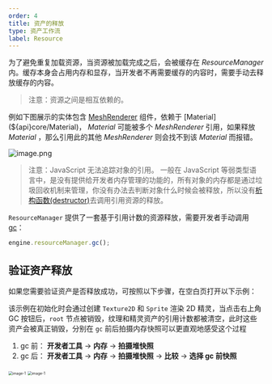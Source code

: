 ```yaml
---
order: 4
title: 资产的释放
type: 资产工作流
label: Resource
---
```


为了避免重复加载资源，当资源被加载完成之后，会被缓存在 _ResourceManager_ 内。缓存本身会占用内存和显存，当开发者不再需要缓存的内容时，需要手动去释放缓存的内容。

> 注意：资源之间是相互依赖的。

例如下图展示的实体包含 [MeshRenderer](${api}core/MeshRenderer) 组件，依赖于 [Material](${api}core/Material)， _Material_ 可能被多个 _MeshRenderer_ 引用，如果释放 _Material_ ，那么引用此的其他 _MeshRenderer_ 则会找不到该 _Material_ 而报错。

![image.png](https://gw.alipayobjects.com/mdn/mybank_yulibao/afts/img/A*wXmqRIwqI18AAAAAAAAAAAAAARQnAQ)

> 注意：JavaScript 无法追踪对象的引用。 一般在 JavaScript 等弱类型语言中，是没有提供给开发者内存管理的功能的，所有对象的内存都是通过垃圾回收机制来管理，你没有办法去判断对象什么时候会被释放，所以没有[析构函数(destructor)](https://zh.wikipedia.org/wiki/%E8%A7%A3%E6%A7%8B%E5%AD%90)去调用引用资源的释放。

`ResourceManager` 提供了一套基于引用计数的资源释放，需要开发者手动调用 [gc](${api}core/ResourceManager#gc)：

```typescript
engine.resourceManager.gc();
```

## 验证资产释放

如果您需要验证资产是否释放成功，可按照以下步骤，在空白页打开以下示例：

<playground src="assets-gc.ts"></playground>

该示例在初始化时会通过创建 `Texture2D` 和 `Sprite` 渲染 2D 精灵，当点击右上角 GC 按钮后，`root` 节点被销毁，纹理和精灵资产的引用计数都被清空，此时这些资产会被真正销毁，分别在 `gc` 前后拍摄内存快照可以更直观地感受这个过程

1. gc 前： **开发者工具** -> **内存** -> **拍摄堆快照**
2. gc 后： **开发者工具** -> **内存** -> **拍摄堆快照** -> **比较** -> **选择 gc 前快照**

<img src="https://mdn.alipayobjects.com/huamei_yo47yq/afts/img/A*CtRmTqXDgt0AAAAAAAAAAAAADhuCAQ/original" alt="image-1" style="zoom:50%;" />

<img src="https://mdn.alipayobjects.com/huamei_yo47yq/afts/img/A*E5PwQ7ocw2EAAAAAAAAAAAAADhuCAQ/original" alt="image-1" style="zoom:50%;" />
